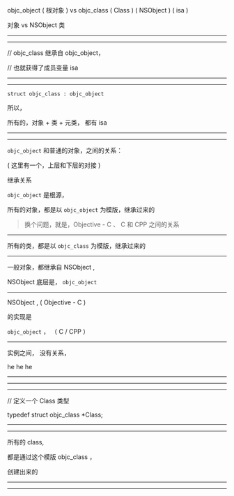 objc_object ( 根对象 )   vs   objc_class ( Class ) ( NSObject ) ( isa )


对象   vs   NSObject 类




<hr>


<hr>





// objc_class 继承自 objc_object，

// 也就获得了成员变量 isa 


<hr>


<hr>







`struct objc_class : objc_object `


所以，




所有的，对象 + 类 + 元类， 都有 isa






<hr>


<hr>




`objc_object` 和普通的对象，之间的关系：



(  这里有一个，上层和下层的对接  )



继承关系


`objc_object` 是根源，

所有的对象，都是以 `objc_object` 为模版，继承过来的



> 换个问题，就是，Objective - C 、 C 和 CPP 之间的关系


<hr>


所有的类，都是以 `objc_class` 为模版，继承过来的



<hr>

一般对象，都继承自 NSObject ,


NSObject 底层是， `objc_object` 




<hr>


NSObject , ( Objective - C )


的实现是

`objc_object` ， （ C / CPP ）


<hr>




实例之间， 没有关系，

he he he 



<hr>

<hr>

<hr>





//  定义一个 Class 类型

typedef struct objc_class *Class;


<hr>

<hr>

所有的 class,

都是通过这个模版  objc_class  ，

创建出来的


<hr>

<hr>
